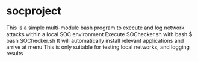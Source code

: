 # socproject
This is a simple multi-module bash program to execute and log network attacks within a local SOC environment
Execute SOChecker.sh with bash
$ bash SOChecker.sh
It will automatically install relevant applications and arrive at menu
This is only suitable for testing local networks, and logging results
